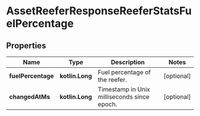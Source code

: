 
# AssetReeferResponseReeferStatsFuelPercentage

## Properties
Name | Type | Description | Notes
------------ | ------------- | ------------- | -------------
**fuelPercentage** | **kotlin.Long** | Fuel percentage of the reefer. |  [optional]
**changedAtMs** | **kotlin.Long** | Timestamp in Unix milliseconds since epoch. |  [optional]



